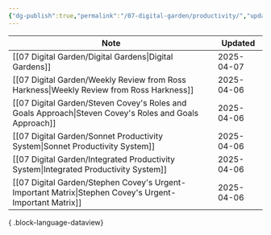 ```yaml
---
{"dg-publish":true,"permalink":"/07-digital-garden/productivity/","updated":"2025-04-06T14:45:26.752-07:00"}
---
```




| Note                                                                                                      | Updated    |
| --------------------------------------------------------------------------------------------------------- | ---------- |
| [[07 Digital Garden/Digital Gardens\|Digital Gardens]]                                                 | 2025-04-07 |
| [[07 Digital Garden/Weekly Review from Ross Harkness\|Weekly Review from Ross Harkness]]               | 2025-04-06 |
| [[07 Digital Garden/Steven Covey's Roles and Goals Approach\|Steven Covey's Roles and Goals Approach]] | 2025-04-06 |
| [[07 Digital Garden/Sonnet Productivity System\|Sonnet Productivity System]]                           | 2025-04-06 |
| [[07 Digital Garden/Integrated Productivity System\|Integrated Productivity System]]                   | 2025-04-06 |
| [[07 Digital Garden/Stephen Covey's Urgent-Important Matrix\|Stephen Covey's Urgent-Important Matrix]] | 2025-04-06 |

{ .block-language-dataview}
